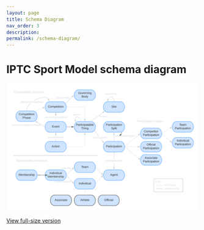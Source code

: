 ```yaml
---
layout: page
title: Schema Diagram
nav_order: 3
description: 
permalink: /schema-diagram/
---
```

# IPTC Sport Model schema diagram

![IPTC Sport Model class diagram -dark](diagrams/full-model-dark.png)

[View full-size version](https://github.com/iptc/sport-schema/blob/develop/docs/diagrams/full-model-dark.png?raw=true)
